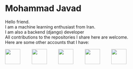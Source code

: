 # Mohammad Javad
Hello friend. <br>
I am a machine learning enthusiast from Iran. <br>
I am also a backend (django) developer <br>
All contributions to the repositories I share here are welcome.<br>
Here are some other accounts that I have: <br>

<div style="display: flex; justify-content: space-between; max-width: 400px;">
  <a href="https://www.linkedin.com/in/mohammad-javad-ramezanpour-199902217/"><img src="https://cdn-icons-png.flaticon.com/512/174/174857.png" width="50"></a>
  <a href="https://www.kaggle.com/m0hammadjavad"><img src="https://storage.scolary.com/storage/file/public/71b68248-ba0a-4b26-b15f-0c77cdf341cd.svg" width="50"></a>
  <a href="https://www.youtube.com/channel/UCBCb5qHExne9_pYHEnhzJyQ"><img src="https://upload.wikimedia.org/wikipedia/commons/thumb/4/4f/YouTube_social_white_squircle.svg/2048px-YouTube_social_white_squircle.svg.png" width="50"></a>
  <a href="https://codeforces.com/profile/mohammad.javad"><img src="https://cdn.iconscout.com/icon/free/png-256/code-forces-3629285-3031869.png" width="50"></a>
  <a href="https://www.instagram.com/mjcodepoet/"><img src="https://upload.wikimedia.org/wikipedia/commons/thumb/e/e7/Instagram_logo_2016.svg/2048px-Instagram_logo_2016.svg.png" width="50"></a>
</div>
